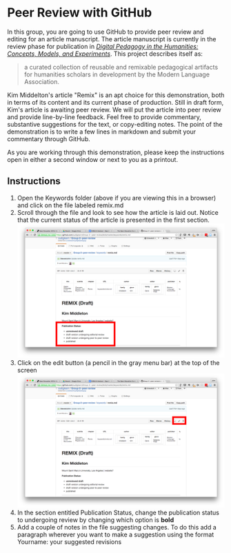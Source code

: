 # Peer Review with GitHub

In this group, you are going to use GitHub to provide peer review and editing for an article manuscript. The article manuscript is currently in the review phase for publication in [*Digital Pedagogy in the Humanities: Concepts, Models, and Experiments*](https://digitalpedagogy.commons.mla.org/). This project describes itself as:
>a curated collection of reusable and remixable pedagogical artifacts for humanities scholars in development by the Modern Language Association. 

Kim Middelton's article "Remix" is an apt choice for this demonstration, both in terms of its content and its current phase of production. Still in draft form, Kim's article is awaiting peer review. We will put the article into peer review and provide line-by-line feedback. Feel free to provide commentary, substantive suggestions for the text, or copy-editing notes. The point of the demonstration is to write a few lines in markdown and submit your commentary through GitHub. 

As you are working through this demonstration, please keep the instructions open in either a second window or next to you as a printout.

## Instructions

1. Open the Keywords folder (above if you are viewing this in a browser) and click on the file labeled remix.md  
2. Scroll through the file and look to see how the article is laid out. Notice that the current status of the article is presented in the first section.
![screenshot](keywords/images/draftStatus-Screenshot.png)
3. Click on the edit button (a pencil in the gray menu bar) at the top of the screen
![screenshot](keywords/images/gitEdit-Screenshot.png)
3. In the section entitled Publication Status, change the publication status to undergoing review by changing which option is **bold**
4. Add a couple of notes in the file suggesting changes. To do this add a paragraph wherever you want to make a suggestion using the format Yourname: your suggested revisions
